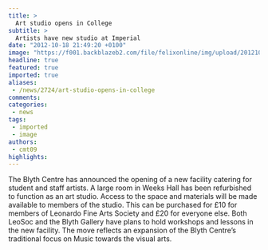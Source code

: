 ```yaml
---
title: >
  Art studio opens in College
subtitle: >
  Artists have new studio at Imperial
date: "2012-10-18 21:49:20 +0100"
image: "https://f001.backblazeb2.com/file/felixonline/img/upload/201210182248-felix-art-thingrgb.jpg"
headline: true
featured: true
imported: true
aliases:
 - /news/2724/art-studio-opens-in-college
comments:
categories:
 - news
tags:
 - imported
 - image
authors:
 - cmt09
highlights:
---
```


The Blyth Centre has announced the opening of a new facility catering for student and staff artists. A large room in Weeks Hall has been refurbished to function as an art studio. Access to the space and materials will be made available to members of the studio. This can be purchased for £10 for members of Leonardo Fine Arts Society and £20 for everyone else. Both LeoSoc and the Blyth Gallery have plans to hold workshops and lessons in the new facility. The move reflects an expansion of the Blyth Centre’s traditional focus on Music towards the visual arts.
